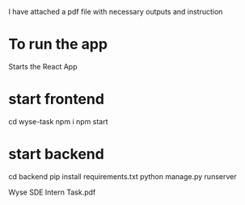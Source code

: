 I have attached a pdf file with necessary outputs and instruction 
# To run the app 
Starts the React App
# start frontend
cd wyse-task
npm i 
npm start 
# start backend
cd backend
pip install requirements.txt
python manage.py runserver

Wyse SDE Intern Task.pdf